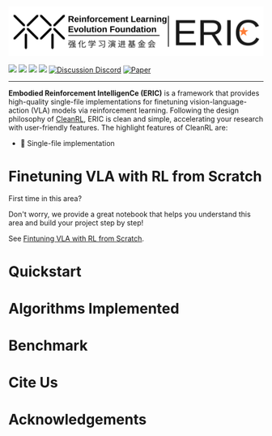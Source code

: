 <img src="https://github.com/RLE-Foundation/ERIC/blob/main/docs/eric_logo.svg">


<img src="https://img.shields.io/badge/License-MIT-%230677b8"> <img src="https://img.shields.io/badge/Base-PyTorch-EF4B28"> <img src="https://img.shields.io/badge/Code%20style-Black-000000"> <img src="https://img.shields.io/badge/Python-%3E%3D3.10-%2335709F"> <a href="https://discord.gg/YGApGaXAHW"><img src="https://img.shields.io/badge/Discussion-Discord-5562EA" alt="Discussion Discord"></a> <a href="https://arxiv.org/pdf/2504.17490"><img src="https://img.shields.io/badge/Paper-arXiv-b31b1b" alt="Paper"></a> 

---

**Embodied Reinforcement IntelligenCe (ERIC)** is a framework that provides high-quality single-file implementations for finetuning vision-language-action (VLA) models via reinforcement learning. Following the design philosophy of [CleanRL](https://github.com/vwxyzjn/cleanrl), ERIC is clean and simple, accelerating your research with user-friendly features. The highlight features of CleanRL are:
- 📜 Single-file implementation

# Finetuning VLA with RL from Scratch

First time in this area? 

Don't worry, we provide a great notebook that helps you understand this area and build your project step by step!

See [Fintuning VLA with RL from Scratch]().

# Quickstart

# Algorithms Implemented

# Benchmark

# Cite Us

# Acknowledgements
